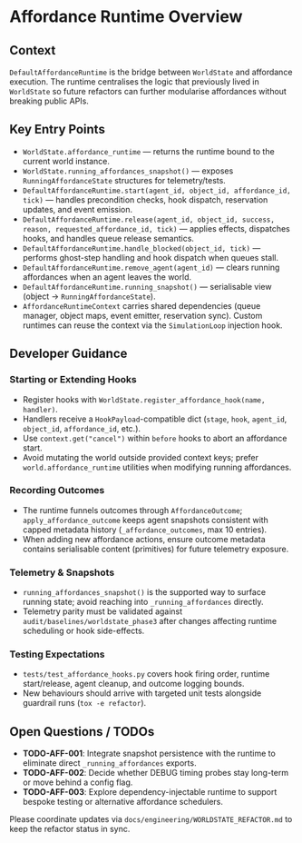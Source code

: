 # Affordance Runtime Overview

## Context

`DefaultAffordanceRuntime` is the bridge between `WorldState` and affordance execution. The runtime centralises the logic that previously lived in `WorldState` so future refactors can further modularise affordances without breaking public APIs.

## Key Entry Points

- `WorldState.affordance_runtime` — returns the runtime bound to the current world instance.
- `WorldState.running_affordances_snapshot()` — exposes `RunningAffordanceState` structures for telemetry/tests.
- `DefaultAffordanceRuntime.start(agent_id, object_id, affordance_id, tick)` — handles precondition checks, hook dispatch, reservation updates, and event emission.
- `DefaultAffordanceRuntime.release(agent_id, object_id, success, reason, requested_affordance_id, tick)` — applies effects, dispatches hooks, and handles queue release semantics.
- `DefaultAffordanceRuntime.handle_blocked(object_id, tick)` — performs ghost-step handling and hook dispatch when queues stall.
- `DefaultAffordanceRuntime.remove_agent(agent_id)` — clears running affordances when an agent leaves the world.
- `DefaultAffordanceRuntime.running_snapshot()` — serialisable view (object → `RunningAffordanceState`).
- `AffordanceRuntimeContext` carries shared dependencies (queue manager, object maps, event emitter, reservation sync). Custom runtimes can reuse the context via the `SimulationLoop` injection hook.

## Developer Guidance

### Starting or Extending Hooks

- Register hooks with `WorldState.register_affordance_hook(name, handler)`.
- Handlers receive a `HookPayload`-compatible dict (`stage`, `hook`, `agent_id`, `object_id`, `affordance_id`, etc.).
- Use `context.get("cancel")` within `before` hooks to abort an affordance start.
- Avoid mutating the world outside provided context keys; prefer `world.affordance_runtime` utilities when modifying running affordances.

### Recording Outcomes

- The runtime funnels outcomes through `AffordanceOutcome`; `apply_affordance_outcome` keeps agent snapshots consistent with capped metadata history (`_affordance_outcomes`, max 10 entries).
- When adding new affordance actions, ensure outcome metadata contains serialisable content (primitives) for future telemetry exposure.

### Telemetry & Snapshots

- `running_affordances_snapshot()` is the supported way to surface running state; avoid reaching into `_running_affordances` directly.
- Telemetry parity must be validated against `audit/baselines/worldstate_phase3` after changes affecting runtime scheduling or hook side-effects.

### Testing Expectations

- `tests/test_affordance_hooks.py` covers hook firing order, runtime start/release, agent cleanup, and outcome logging bounds.
- New behaviours should arrive with targeted unit tests alongside guardrail runs (`tox -e refactor`).

## Open Questions / TODOs

- **TODO-AFF-001**: Integrate snapshot persistence with the runtime to eliminate direct `_running_affordances` exports.
- **TODO-AFF-002**: Decide whether DEBUG timing probes stay long-term or move behind a config flag.
- **TODO-AFF-003**: Explore dependency-injectable runtime to support bespoke testing or alternative affordance schedulers.

Please coordinate updates via `docs/engineering/WORLDSTATE_REFACTOR.md` to keep the refactor status in sync.
